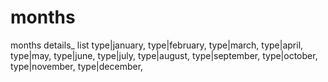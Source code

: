 # months
months details_ list
type|january,
type|february, 
type|march,
type|april,
type|may,
type|june,
type|july,
type|august, 
type|september,
type|october,
type|november, 
type|december, 

